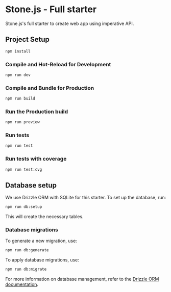 # Stone.js - Full starter

Stone.js's full starter to create web app using imperative API.

## Project Setup

```sh
npm install
```

### Compile and Hot-Reload for Development

```sh
npm run dev
```

### Compile and Bundle for Production

```sh
npm run build
```

### Run the Production build

```sh
npm run preview
```

### Run tests

```sh
npm run test
```

### Run tests with coverage

```sh
npm run test:cvg
```

## Database setup

We use Drizzle ORM with SQLite for this starter. To set up the database, run:

```sh
npm run db:setup
```

This will create the necessary tables.

### Database migrations

To generate a new migration, use:

```sh
npm run db:generate
```

To apply database migrations, use:

```sh
npm run db:migrate
```

For more information on database management, refer to the [Drizzle ORM documentation](https://orm.drizzle.team/docs/).